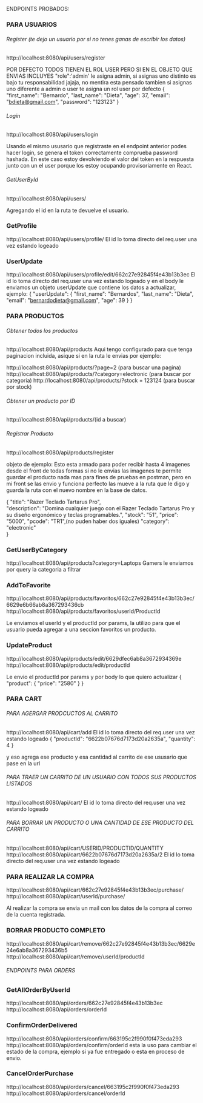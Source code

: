 

ENDPOINTS PROBADOS:
### PARA USUARIOS
###### Register (te dejo un usuario por si no tenes ganas de escribir los datos)

http://localhost:8080/api/users/register

POR DEFECTO TODOS TIENEN EL ROL USER PERO SI EN EL OBJETO QUE ENVIAS INCLUYES "role":'admin' le asigna admin, si asignas uno distinto es bajo tu responsabilidad jajaja, no mentira esta pensado tambien si asignas uno diferente a admin o user te asigna un rol user por defecto
{
    "first_name": "Bernardo",
    "last_name": "Dieta",
    "age": 37,
    "email": "bdieta@gmail.com",
    "password": "123123"
}

###### Login
http://localhost:8080/api/users/login

Usando el mismo ususario que registraste en el endpoint anterior podes hacer login, se genera el token correctamente comprueba password hashada.
En este caso estoy devolviendo el valor del token en la respuesta junto con un el user porque los estoy ocupando provisoriamente en React.

###### GetUserById 
http://localhost:8080/api/users/

Agregando el id en la ruta te devuelve el usuario.

### GetProfile
http://localhost:8080/api/users/profile/
El id lo toma directo del req.user una vez estando logeado

### UserUpdate
http://localhost:8080/api/users/profile/edit/662c27e92845f4e43b13b3ec
El id lo toma directo del req.user una vez estando logeado y en el body le enviamos un objeto userUpdate que contiene los datos a actualizar, ejemplo:
{
    "userUpdate": {
        "first_name": "Bernardos",
        "last_name": "Dieta",        
        "email": "bernardodieta@gmail.com",
        "age": 39
    }
}

### PARA PRODUCTOS

###### Obtener todos los productos
http://localhost:8080/api/products
Aqui tengo configurado para que tenga paginacion incluida, asique si en la ruta le envias por ejemplo:

http://localhost:8080/api/products/?page=2 (para buscar una pagina)
http://localhost:8080/api/products/?category=electronic (para buscar por categoria)
http://localhost:8080/api/products/?stock = 123124  (para buscar por stock)


###### Obtener un producto por ID

http://localhost:8080/api/products/(id a buscar)


###### Registrar Producto

http://localhost:8080/api/products/register

objeto de ejemplo:
Esto esta armado para poder recibir hasta 4 imagenes desde el front de todas formas si no le envias las imagenes te permite guardar el producto
nada mas para fines de pruebas en postman, pero en mi front se las envio y funciona perfecto las mueve a la ruta que le digo y guarda la ruta 
con el nuevo nombre en la base de datos.

{
    "title": "Razer Teclado Tartarus Pro",    
    "description": "Domina cualquier juego con el Razer Teclado Tartarus Pro y su diseño ergonómico y teclas programables.",
    "stock": "51",
    "price": "5000", 
    "pcode": "TR1",(no puden haber dos iguales)
    "category": "electronic"    
}

### GetUserByCategory
http://localhost:8080/api/products?category=Laptops Gamers
le enviamos por query la categoria a filtrar

### AddToFavorite
http://localhost:8080/api/products/favoritos/662c27e92845f4e43b13b3ec/6629e6b66ab8a367293436cb
http://localhost:8080/api/products/favoritos/userId/ProductId

Le enviamos el userId y el productId por params, la utilizo para que el usuario pueda agregar a una seccion favoritos un producto.

### UpdateProduct
http://localhost:8080/api/products/edit/6629dfec6ab8a3672934369e
http://localhost:8080/api/products/edit/productId

Le envio el productId por params y por body lo que quiero actualizar
{
    "product": {
        "price": "2580"
    }
}



### PARA CART

###### PARA AGERGAR PRODCUCTOS AL CARRITO



http://localhost:8080/api/cart/add
El id lo toma directo del req.user una vez estando logeado
{
    "productId": "6622b07676d7173d20a2635a",
    "quantity": 4
}

y eso agrega ese producto y esa cantidad al carrito de ese ususario que pase en la url

###### PARA TRAER UN CARRITO DE UN USUARIO CON TODOS SUS PRODUCTOS LISTADOS

http://localhost:8080/api/cart/
El id lo toma directo del req.user una vez estando logeado

###### PARA BORRAR UN PRODUCTO O UNA CANTIDAD DE ESE PRODUCTO DEL CARRITO

http://localhost:8080/api/cart/USERID/PRODUCTID/QUANTITY
http://localhost:8080/api/cart/6622b07676d7173d20a2635a/2
El id lo toma directo del req.user una vez estando logeado

### PARA REALIZAR LA COMPRA

http://localhost:8080/api/cart/662c27e92845f4e43b13b3ec/purchase/
http://localhost:8080/api/cart/userId/purchase/

Al realizar la compra se envia un mail con los datos de la compra al correo de la cuenta registrada.

### BORRAR PRODUCTO COMPLETO
http://localhost:8080/api/cart/remove/662c27e92845f4e43b13b3ec/6629e24e6ab8a367293436b5
http://localhost:8080/api/cart/remove/userId/productId




###### ENDPOINTS PARA ORDERS

### GetAllOrderByUserId
http://localhost:8080/api/orders/662c27e92845f4e43b13b3ec
http://localhost:8080/api/orders/orderId

### ConfirmOrderDelivered
http://localhost:8080/api/orders/confirm/663195c2f990f0f473eda293
http://localhost:8080/api/orders/confirm/orderId
esta la uso para cambiar el estado de la compra, ejemplo si ya fue entregado o esta en proceso de envio.


### CancelOrderPurchase
http://localhost:8080/api/orders/cancel/663195c2f990f0f473eda293
http://localhost:8080/api/orders/cancel/orderId